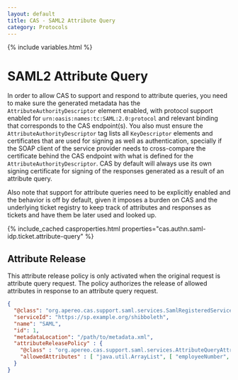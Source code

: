 ```yaml
---
layout: default
title: CAS - SAML2 Attribute Query
category: Protocols
---
```

{% include variables.html %}

# SAML2 Attribute Query

In order to allow CAS to support and respond to attribute queries, you need to make sure the generated metadata has
the `AttributeAuthorityDescriptor` element enabled, with protocol support enabled for `urn:oasis:names:tc:SAML:2.0:protocol`
and relevant binding that corresponds to the CAS endpoint(s). You also must ensure the `AttributeAuthorityDescriptor` tag lists all
`KeyDescriptor` elements and certificates that are used for signing as well as authentication, specially 
if the SOAP client of the service provider needs to cross-compare the certificate behind the CAS 
endpoint with what is defined for the `AttributeAuthorityDescriptor`. CAS by default
will always use its own signing certificate for signing of the responses generated as a result of an attribute query.

Also note that support for attribute queries need to be explicitly enabled and the behavior is off by default, given it imposes a burden on
CAS and the underlying ticket registry to keep track of attributes and responses as tickets and have them be later used and looked up.

{% include_cached casproperties.html properties="cas.authn.saml-idp.ticket.attribute-query" %}

## Attribute Release
   
This attribute release policy is only activated when the original request is attribute query request. The policy
authorizes the release of allowed attributes in response to an attribute query request.

```json
{
  "@class": "org.apereo.cas.support.saml.services.SamlRegisteredService",
  "serviceId": "https://sp.example.org/shibboleth",
  "name": "SAML",
  "id": 1,
  "metadataLocation": "/path/to/metadata.xml",
  "attributeReleasePolicy" : {
    "@class" : "org.apereo.cas.support.saml.services.AttributeQueryAttributeReleasePolicy",
    "allowedAttributes" : [ "java.util.ArrayList", [ "employeeNumber", "mail", "sn" ] ]
  }
}
```

